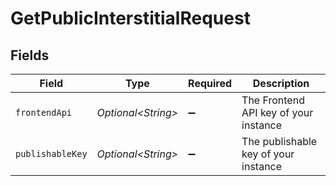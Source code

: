 # GetPublicInterstitialRequest


## Fields

| Field                                 | Type                                  | Required                              | Description                           |
| ------------------------------------- | ------------------------------------- | ------------------------------------- | ------------------------------------- |
| `frontendApi`                         | *Optional\<String>*                   | :heavy_minus_sign:                    | The Frontend API key of your instance |
| `publishableKey`                      | *Optional\<String>*                   | :heavy_minus_sign:                    | The publishable key of your instance  |